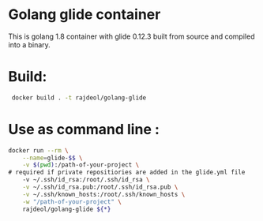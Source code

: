# Golang glide container

This is golang 1.8 container with glide 0.12.3 built from source and compiled into a binary.
# Build:
```sh
 docker build . -t rajdeol/golang-glide
```

# Use as command line :
```sh
docker run --rm \
    --name=glide-$$ \
    -v $(pwd):/path-of-your-project \
# required if private repositiories are added in the glide.yml file
    -v ~/.ssh/id_rsa:/root/.ssh/id_rsa \
    -v ~/.ssh/id_rsa.pub:/root/.ssh/id_rsa.pub \
    -v ~/.ssh/known_hosts:/root/.ssh/known_hosts \
    -w "/path-of-your-project" \
    rajdeol/golang-glide ${*}
```

